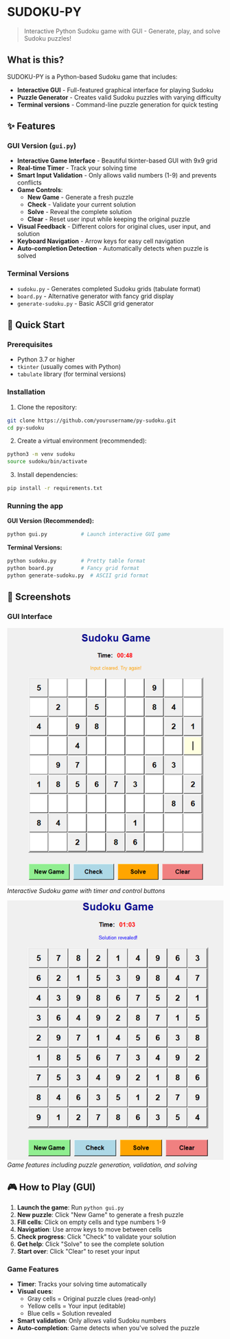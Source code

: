 # SUDOKU-PY

> Interactive Python Sudoku game with GUI - Generate, play, and solve Sudoku puzzles!


## What is this?

SUDOKU-PY is a Python-based Sudoku game that includes:
- **Interactive GUI** - Full-featured graphical interface for playing Sudoku
- **Puzzle Generator** - Creates valid Sudoku puzzles with varying difficulty
- **Terminal versions** - Command-line puzzle generation for quick testing


## ✨ Features

### GUI Version (`gui.py`)
- **Interactive Game Interface** - Beautiful tkinter-based GUI with 9x9 grid
- **Real-time Timer** - Track your solving time
- **Smart Input Validation** - Only allows valid numbers (1-9) and prevents conflicts
- **Game Controls**:
  - **New Game** - Generate a fresh puzzle
  - **Check** - Validate your current solution
  - **Solve** - Reveal the complete solution
  - **Clear** - Reset user input while keeping the original puzzle
- **Visual Feedback** - Different colors for original clues, user input, and solution
- **Keyboard Navigation** - Arrow keys for easy cell navigation
- **Auto-completion Detection** - Automatically detects when puzzle is solved

### Terminal Versions
- `sudoku.py` - Generates completed Sudoku grids (tabulate format)
- `board.py` - Alternative generator with fancy grid display
- `generate-sudoku.py` - Basic ASCII grid generator

## 🚀 Quick Start

### Prerequisites
- Python 3.7 or higher
- `tkinter` (usually comes with Python)
- `tabulate` library (for terminal versions)

### Installation

1. Clone the repository:
```bash
git clone https://github.com/yourusername/py-sudoku.git
cd py-sudoku
```

2. Create a virtual environment (recommended):
```bash
python3 -m venv sudoku
source sudoku/bin/activate 
```

3. Install dependencies:
```bash
pip install -r requirements.txt
```

### Running the app

**GUI Version (Recommended):**
```bash
python gui.py           # Launch interactive GUI game
```

**Terminal Versions:**
```bash
python sudoku.py        # Pretty table format
python board.py         # Fancy grid format
python generate-sudoku.py  # ASCII grid format
```

## 📸 Screenshots

### GUI Interface
![Sudoku GUI Game](ss1.png)
*Interactive Sudoku game with timer and control buttons*

![Sudoku GUI Features](ss2.png)
*Game features including puzzle generation, validation, and solving*

## 🎮 How to Play (GUI)

1. **Launch the game**: Run `python gui.py`
2. **New puzzle**: Click "New Game" to generate a fresh puzzle
3. **Fill cells**: Click on empty cells and type numbers 1-9
4. **Navigation**: Use arrow keys to move between cells
5. **Check progress**: Click "Check" to validate your solution
6. **Get help**: Click "Solve" to see the complete solution
7. **Start over**: Click "Clear" to reset your input

### Game Features
- **Timer**: Tracks your solving time automatically
- **Visual cues**: 
  - Gray cells = Original puzzle clues (read-only)
  - Yellow cells = Your input (editable)
  - Blue cells = Solution revealed
- **Smart validation**: Only allows valid Sudoku numbers
- **Auto-completion**: Game detects when you've solved the puzzle

